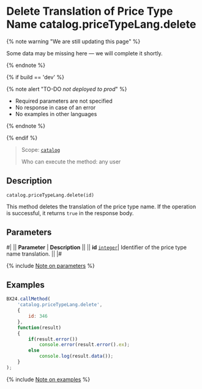 # Delete Translation of Price Type Name catalog.priceTypeLang.delete

{% note warning "We are still updating this page" %}

Some data may be missing here — we will complete it shortly.

{% endnote %}

{% if build == 'dev' %}

{% note alert "TO-DO _not deployed to prod_" %}

- Required parameters are not specified
- No response in case of an error
- No examples in other languages

{% endnote %}

{% endif %}

> Scope: [`catalog`](../../scopes/permissions.md)
>
> Who can execute the method: any user

## Description

```http
catalog.priceTypeLang.delete(id)
```

This method deletes the translation of the price type name. If the operation is successful, it returns `true` in the response body.

## Parameters

#|
|| **Parameter** | **Description** ||
|| **id** 
[`integer`](../../data-types.md)| Identifier of the price type name translation. ||
|#

{% include [Note on parameters](../../../_includes/required.md) %}

## Examples

```javascript
BX24.callMethod(
    'catalog.priceTypeLang.delete',
    {
        id: 346
    },
    function(result)
    {
        if(result.error())
            console.error(result.error().ex);
        else
            console.log(result.data());
    }
);
```
{% include [Note on examples](../../../_includes/examples.md) %}